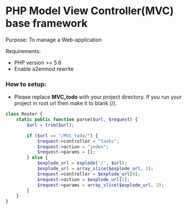 # PHP Model View Controller(MVC) base framework

Purpose:
To manage a Web-application

Requirements:
- PHP version >= 5.6
- Enable a2enmod rewrite


### How to setup:
- Please replace **MVC_todo** with your project directory. If you run your project in root url then make it to blank (/). 

``` php
class Router {
	static public function parse($url, $request) {
		$url = trim($url);

		if ($url == "/MVC_todo/") {
			$request->controller = "tasks";
			$request->action = "index";
			$request->params = [];
		} else {
			$explode_url = explode('/', $url);
			$explode_url = array_slice($explode_url, 2);
			$request->controller = $explode_url[0];
			$request->action = $explode_url[1];
			$request->params = array_slice($explode_url, 2);
		}
	}
}
```
